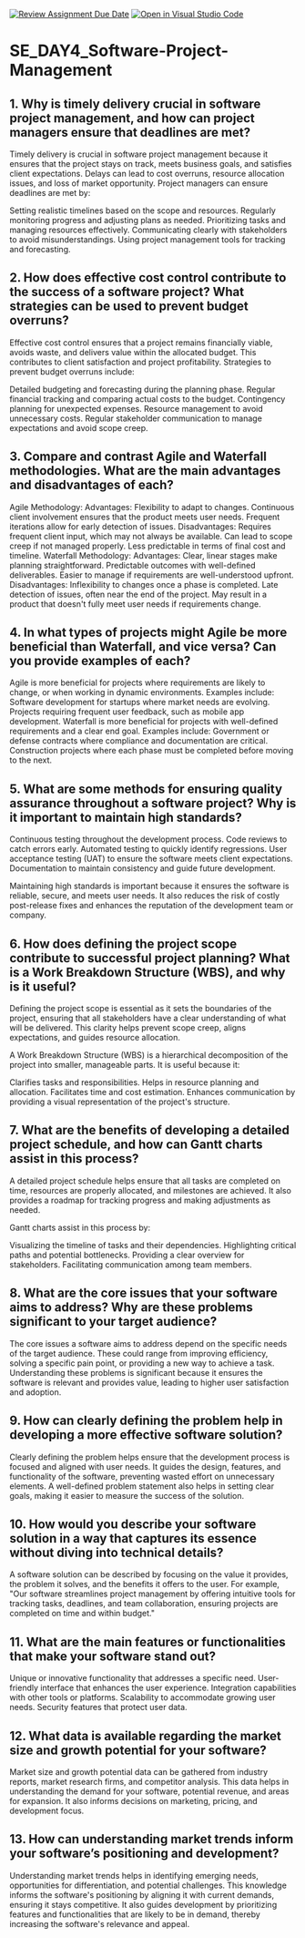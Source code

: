 [![Review Assignment Due Date](https://classroom.github.com/assets/deadline-readme-button-22041afd0340ce965d47ae6ef1cefeee28c7c493a6346c4f15d667ab976d596c.svg)](https://classroom.github.com/a/9pw6JKcu)
[![Open in Visual Studio Code](https://classroom.github.com/assets/open-in-vscode-2e0aaae1b6195c2367325f4f02e2d04e9abb55f0b24a779b69b11b9e10269abc.svg)](https://classroom.github.com/online_ide?assignment_repo_id=15670445&assignment_repo_type=AssignmentRepo)
# SE_DAY4_Software-Project-Management
## 1. Why is timely delivery crucial in software project management, and how can project managers ensure that deadlines are met?
Timely delivery is crucial in software project management because it ensures that the project stays on track, meets business goals, and satisfies client expectations. Delays can lead to cost overruns, resource allocation issues, and loss of market opportunity. Project managers can ensure deadlines are met by:

Setting realistic timelines based on the scope and resources.
Regularly monitoring progress and adjusting plans as needed.
Prioritizing tasks and managing resources effectively.
Communicating clearly with stakeholders to avoid misunderstandings.
Using project management tools for tracking and forecasting.

## 2. How does effective cost control contribute to the success of a software project? What strategies can be used to prevent budget overruns?
Effective cost control ensures that a project remains financially viable, avoids waste, and delivers value within the allocated budget. This contributes to client satisfaction and project profitability. Strategies to prevent budget overruns include:

Detailed budgeting and forecasting during the planning phase.
Regular financial tracking and comparing actual costs to the budget.
Contingency planning for unexpected expenses.
Resource management to avoid unnecessary costs.
Regular stakeholder communication to manage expectations and avoid scope creep.

## 3. Compare and contrast Agile and Waterfall methodologies. What are the main advantages and disadvantages of each?
Agile Methodology:
Advantages:
Flexibility to adapt to changes.
Continuous client involvement ensures that the product meets user needs.
Frequent iterations allow for early detection of issues.
Disadvantages:
Requires frequent client input, which may not always be available.
Can lead to scope creep if not managed properly.
Less predictable in terms of final cost and timeline.
Waterfall Methodology:
Advantages:
Clear, linear stages make planning straightforward.
Predictable outcomes with well-defined deliverables.
Easier to manage if requirements are well-understood upfront.
Disadvantages:
Inflexibility to changes once a phase is completed.
Late detection of issues, often near the end of the project.
May result in a product that doesn't fully meet user needs if requirements change.

## 4. In what types of projects might Agile be more beneficial than Waterfall, and vice versa? Can you provide examples of each?
Agile is more beneficial for projects where requirements are likely to change, or when working in dynamic environments. Examples include:
Software development for startups where market needs are evolving.
Projects requiring frequent user feedback, such as mobile app development.
Waterfall is more beneficial for projects with well-defined requirements and a clear end goal. Examples include:
Government or defense contracts where compliance and documentation are critical.
Construction projects where each phase must be completed before moving to the next.

## 5. What are some methods for ensuring quality assurance throughout a software project? Why is it important to maintain high standards?
Continuous testing throughout the development process.
Code reviews to catch errors early.
Automated testing to quickly identify regressions.
User acceptance testing (UAT) to ensure the software meets client expectations.
Documentation to maintain consistency and guide future development.

Maintaining high standards is important because it ensures the software is reliable, secure, and meets user needs. It also reduces the risk of costly post-release fixes and enhances the reputation of the development team or company.

## 6. How does defining the project scope contribute to successful project planning? What is a Work Breakdown Structure (WBS), and why is it useful?
Defining the project scope is essential as it sets the boundaries of the project, ensuring that all stakeholders have a clear understanding of what will be delivered. This clarity helps prevent scope creep, aligns expectations, and guides resource allocation.

A Work Breakdown Structure (WBS) is a hierarchical decomposition of the project into smaller, manageable parts. It is useful because it:

Clarifies tasks and responsibilities.
Helps in resource planning and allocation.
Facilitates time and cost estimation.
Enhances communication by providing a visual representation of the project's structure.

## 7. What are the benefits of developing a detailed project schedule, and how can Gantt charts assist in this process?
A detailed project schedule helps ensure that all tasks are completed on time, resources are properly allocated, and milestones are achieved. It also provides a roadmap for tracking progress and making adjustments as needed.

Gantt charts assist in this process by:

Visualizing the timeline of tasks and their dependencies.
Highlighting critical paths and potential bottlenecks.
Providing a clear overview for stakeholders.
Facilitating communication among team members.

## 8. What are the core issues that your software aims to address? Why are these problems significant to your target audience?
The core issues a software aims to address depend on the specific needs of the target audience. These could range from improving efficiency, solving a specific pain point, or providing a new way to achieve a task. Understanding these problems is significant because it ensures the software is relevant and provides value, leading to higher user satisfaction and adoption.

## 9. How can clearly defining the problem help in developing a more effective software solution?
Clearly defining the problem helps ensure that the development process is focused and aligned with user needs. It guides the design, features, and functionality of the software, preventing wasted effort on unnecessary elements. A well-defined problem statement also helps in setting clear goals, making it easier to measure the success of the solution.

## 10. How would you describe your software solution in a way that captures its essence without diving into technical details?
A software solution can be described by focusing on the value it provides, the problem it solves, and the benefits it offers to the user. For example, "Our software streamlines project management by offering intuitive tools for tracking tasks, deadlines, and team collaboration, ensuring projects are completed on time and within budget."

## 11. What are the main features or functionalities that make your software stand out?
Unique or innovative functionality that addresses a specific need.
User-friendly interface that enhances the user experience.
Integration capabilities with other tools or platforms.
Scalability to accommodate growing user needs.
Security features that protect user data.

## 12. What data is available regarding the market size and growth potential for your software?
Market size and growth potential data can be gathered from industry reports, market research firms, and competitor analysis. This data helps in understanding the demand for your software, potential revenue, and areas for expansion. It also informs decisions on marketing, pricing, and development focus.

## 13. How can understanding market trends inform your software’s positioning and development?
Understanding market trends helps in identifying emerging needs, opportunities for differentiation, and potential challenges. This knowledge informs the software's positioning by aligning it with current demands, ensuring it stays competitive. It also guides development by prioritizing features and functionalities that are likely to be in demand, thereby increasing the software's relevance and appeal.
